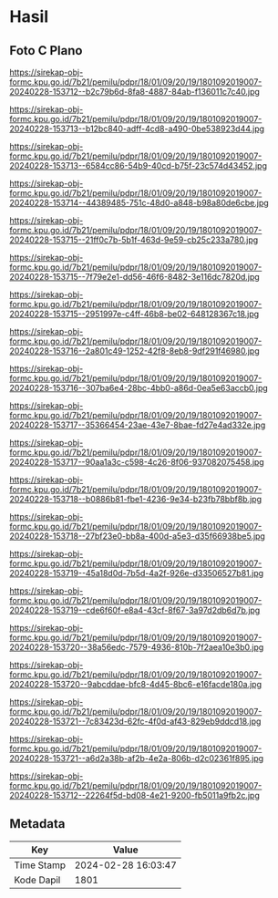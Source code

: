 # Hasil

## Foto C Plano

https://sirekap-obj-formc.kpu.go.id/7b21/pemilu/pdpr/18/01/09/20/19/1801092019007-20240228-153712--b2c79b6d-8fa8-4887-84ab-f136011c7c40.jpg

https://sirekap-obj-formc.kpu.go.id/7b21/pemilu/pdpr/18/01/09/20/19/1801092019007-20240228-153713--b12bc840-adff-4cd8-a490-0be538923d44.jpg

https://sirekap-obj-formc.kpu.go.id/7b21/pemilu/pdpr/18/01/09/20/19/1801092019007-20240228-153713--6584cc86-54b9-40cd-b75f-23c574d43452.jpg

https://sirekap-obj-formc.kpu.go.id/7b21/pemilu/pdpr/18/01/09/20/19/1801092019007-20240228-153714--44389485-751c-48d0-a848-b98a80de6cbe.jpg

https://sirekap-obj-formc.kpu.go.id/7b21/pemilu/pdpr/18/01/09/20/19/1801092019007-20240228-153715--21ff0c7b-5b1f-463d-9e59-cb25c233a780.jpg

https://sirekap-obj-formc.kpu.go.id/7b21/pemilu/pdpr/18/01/09/20/19/1801092019007-20240228-153715--7f79e2e1-dd56-46f6-8482-3e116dc7820d.jpg

https://sirekap-obj-formc.kpu.go.id/7b21/pemilu/pdpr/18/01/09/20/19/1801092019007-20240228-153715--2951997e-c4ff-46b8-be02-648128367c18.jpg

https://sirekap-obj-formc.kpu.go.id/7b21/pemilu/pdpr/18/01/09/20/19/1801092019007-20240228-153716--2a801c49-1252-42f8-8eb8-9df291f46980.jpg

https://sirekap-obj-formc.kpu.go.id/7b21/pemilu/pdpr/18/01/09/20/19/1801092019007-20240228-153716--307ba6e4-28bc-4bb0-a86d-0ea5e63accb0.jpg

https://sirekap-obj-formc.kpu.go.id/7b21/pemilu/pdpr/18/01/09/20/19/1801092019007-20240228-153717--35366454-23ae-43e7-8bae-fd27e4ad332e.jpg

https://sirekap-obj-formc.kpu.go.id/7b21/pemilu/pdpr/18/01/09/20/19/1801092019007-20240228-153717--90aa1a3c-c598-4c26-8f06-937082075458.jpg

https://sirekap-obj-formc.kpu.go.id/7b21/pemilu/pdpr/18/01/09/20/19/1801092019007-20240228-153718--b0886b81-fbe1-4236-9e34-b23fb78bbf8b.jpg

https://sirekap-obj-formc.kpu.go.id/7b21/pemilu/pdpr/18/01/09/20/19/1801092019007-20240228-153718--27bf23e0-bb8a-400d-a5e3-d35f66938be5.jpg

https://sirekap-obj-formc.kpu.go.id/7b21/pemilu/pdpr/18/01/09/20/19/1801092019007-20240228-153719--45a18d0d-7b5d-4a2f-926e-d33506527b81.jpg

https://sirekap-obj-formc.kpu.go.id/7b21/pemilu/pdpr/18/01/09/20/19/1801092019007-20240228-153719--cde6f60f-e8a4-43cf-8f67-3a97d2db6d7b.jpg

https://sirekap-obj-formc.kpu.go.id/7b21/pemilu/pdpr/18/01/09/20/19/1801092019007-20240228-153720--38a56edc-7579-4936-810b-7f2aea10e3b0.jpg

https://sirekap-obj-formc.kpu.go.id/7b21/pemilu/pdpr/18/01/09/20/19/1801092019007-20240228-153720--9abcddae-bfc8-4d45-8bc6-e16facde180a.jpg

https://sirekap-obj-formc.kpu.go.id/7b21/pemilu/pdpr/18/01/09/20/19/1801092019007-20240228-153721--7c83423d-62fc-4f0d-af43-829eb9ddcd18.jpg

https://sirekap-obj-formc.kpu.go.id/7b21/pemilu/pdpr/18/01/09/20/19/1801092019007-20240228-153721--a6d2a38b-af2b-4e2a-806b-d2c02361f895.jpg

https://sirekap-obj-formc.kpu.go.id/7b21/pemilu/pdpr/18/01/09/20/19/1801092019007-20240228-153712--22264f5d-bd08-4e21-9200-fb5011a9fb2c.jpg


## Metadata

| Key        | Value               |
| ---------- | ------------------- |
| Time Stamp | 2024-02-28 16:03:47 |
| Kode Dapil | 1801                |



